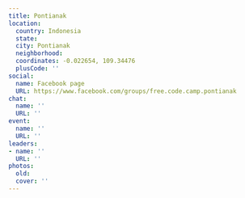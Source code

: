```yaml
---
title: Pontianak
location:
  country: Indonesia
  state: 
  city: Pontianak
  neighborhood: 
  coordinates: -0.022654, 109.34476
  plusCode: ''
social:
  name: Facebook page
  URL: https://www.facebook.com/groups/free.code.camp.pontianak
chat:
  name: ''
  URL: ''
event:
  name: ''
  URL: ''
leaders:
- name: ''
  URL: ''
photos:
  old: 
  cover: ''
---
```

